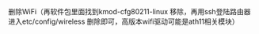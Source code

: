 删除WiFi（再软件包里面找到kmod-cfg80211-linux 移除，再用ssh登陆路由器 进入etc/config/wireless 删除即可，高版本wifi驱动可能是ath11相关模块）

